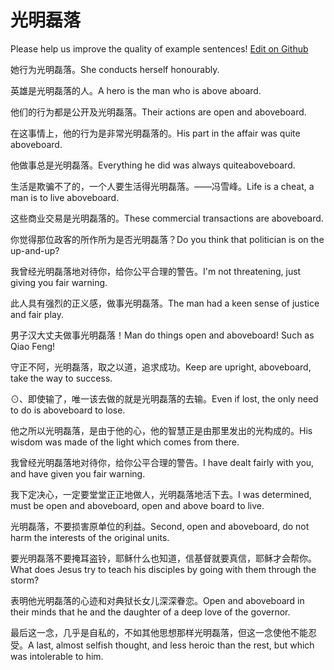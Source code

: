 # 光明磊落

Please help us improve the quality of example sentences! [Edit on Github](https://github.com/jiyushe/jiyu-example-sentence-source/blob/main/chinese/guangmingleiluo.md)

<p><span class="chinese">她行为光明磊落。</span><span class="english">She conducts herself honourably.</span></p>

<p><span class="chinese">英雄是光明磊落的人。</span><span class="english">A hero is the man who is above aboard.</span></p>

<p><span class="chinese">他们的行为都是公开及光明磊落。</span><span class="english">Their actions are open and aboveboard.</span></p>

<p><span class="chinese">在这事情上，他的行为是非常光明磊落的。</span><span class="english">His part in the affair was quite aboveboard.</span></p>

<p><span class="chinese">他做事总是光明磊落。</span><span class="english">Everything he did was always quiteaboveboard.</span></p>

<p><span class="chinese">生活是欺骗不了的，一个人要生活得光明磊落。——冯雪峰。</span><span class="english">Life is a cheat, a man is to live aboveboard.</span></p>

<p><span class="chinese">这些商业交易是光明磊落的。</span><span class="english">These  commercial transactions are aboveboard.</span></p>

<p><span class="chinese">你觉得那位政客的所作所为是否光明磊落？</span><span class="english">Do you think that politician is on the up-and-up?</span></p>

<p><span class="chinese">我曾经光明磊落地对待你，给你公平合理的警告。</span><span class="english">I'm not threatening, just giving you fair warning.</span></p>

<p><span class="chinese">此人具有强烈的正义感，做事光明磊落。</span><span class="english">The man had a keen sense of justice and fair play.</span></p>

<p><span class="chinese">男子汉大丈夫做事光明磊落！</span><span class="english">Man do things open and aboveboard! Such as Qiao Feng!</span></p>

<p><span class="chinese">守正不阿，光明磊落，取之以道，追求成功。</span><span class="english">Keep are upright, aboveboard, take the way to success.</span></p>

<p><span class="chinese">⊙、即使输了，唯一该去做的就是光明磊落的去输。</span><span class="english">Even if lost, the only need to do is aboveboard to lose.</span></p>

<p><span class="chinese">他之所以光明磊落，是由于他的心，他的智慧正是由那里发出的光构成的。</span><span class="english">His wisdom was made of the light which comes from there.</span></p>

<p><span class="chinese">我曾经光明磊落地对待你，给你公平合理的警告。</span><span class="english">I have dealt fairly with you, and have given you fair warning.</span></p>

<p><span class="chinese">我下定决心，一定要堂堂正正地做人，光明磊落地活下去。</span><span class="english">I was determined, must be open and aboveboard, open and above board to live.</span></p>

<p><span class="chinese">光明磊落，不要损害原单位的利益。</span><span class="english">Second, open and aboveboard, do not harm the interests of the original units.</span></p>

<p><span class="chinese">要光明磊落不要掩耳盗铃，耶稣什么也知道，信基督就要真信，耶稣才会帮你。</span><span class="english">What does Jesus try to teach his disciples by going with them through the storm?</span></p>

<p><span class="chinese">表明他光明磊落的心迹和对典狱长女儿深深眷恋。</span><span class="english">Open and aboveboard in their minds that he and the daughter of a deep love of the governor.</span></p>

<p><span class="chinese">最后这一念，几乎是自私的，不如其他思想那样光明磊落，但这一念使他不能忍受。</span><span class="english">A last, almost selfish thought, and less heroic than the rest, but which was intolerable to him.</span></p>

